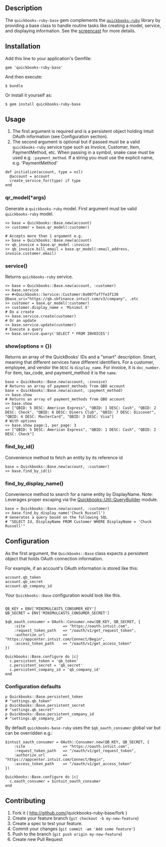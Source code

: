 ## Description

The `quickbooks-ruby-base` gem complements the [`quickbooks-ruby`](https://github.com/ruckus/quickbooks-ruby) library by providing a base class to handle routine tasks like creating a model, service, and displaying information.
See the [screencast](http://minimul.com/improve-your-quickbooks-ruby-integration-experience-with-the-quickbooks-ruby-base-gem.html) for more details.

## Installation

Add this line to your application's Gemfile:

    gem 'quickbooks-ruby-base'

And then execute:

    $ bundle

Or install it yourself as:

    $ gem install quickbooks-ruby-base

## Usage
1. The first argument is required and is a persistent object holding Intuit OAuth information (see Configuration section). 
2. The second argument is optional but if passed must be a valid `quickbooks-ruby` service type such as Invoice, Customer, Item, PaymentMethod, etc. When passing in a symbol, snake case must be used e.g. `:payment_method`. If a string you must use the explicit name, e.g. 'PaymentMethod'
```
def initialize(account, type = nil)      
  @account = account
  create_service_for(type) if type
end
```

### qr_model(*args)
Generate a `quickbooks-ruby` model. First argument must be valid `quickbooks-ruby` model.
```
>> base = Quickbooks::Base.new(account)
>> customer = base.qr_model(:customer) 

# Accepts more than 1 argument e.g.
>> base = Quickbooks::Base.new(account)
>> qb_invoice = base.qr_model :invoice
>> qb_invoice.bill_email = base.qr_model(:email_address, invoice.customer.email)
```

### service()
Returns `quickbooks-ruby` service.
```
>> base = Quickbooks::Base.new(account, :customer)
>> base.service
=> #<Quickbooks::Service::Customer:0x007faf7fe3f130 @base_uri="https://qb.sbfinance.intuit.com/v3/company", .etc
>> customer = base.qr_model(:customer) 
>> customer.display_name = 'Minimul X'
# Do a create
>> base.service.create(customer)
# Or an update
>> base.service.update(customer)
# Execute a query
>> base.service.query('SELECT * FROM INVOICES')
```

### show(options = {})
Returns an array of the QuickBooks' IDs and a "smart" description. Smart, meaning that different services have different identifiers. For a customer, employee, and vendor the `DESC` is `display_name`. For invoice, it is `doc_number`. For item, tax_code, and payment_method it is the `name`. 
```
base = Quickbooks::Base.new(account, :invoice)
# Returns an array of payment_methods from QBO account
base = Quickbooks::Base.new(account, :payment_method)
>> base.show
# Returns an array of payment_methods from QBO account
>> base.show
=> ["QBID: 5 DESC: American Express", "QBID: 1 DESC: Cash", "QBID: 2 DESC: Check", "QBID: 6 DESC: Diners Club", "QBID: 7 DESC: Discover", "QBID: 4 DESC: MasterCard", "QBID: 3 DESC: Visa"]
# With options
>> base.show page:1, per_page: 3
=> ["QBID: 5 DESC: American Express", "QBID: 1 DESC: Cash", "QBID: 2 DESC: Check"]

```

### find_by_id()
Convenience method to fetch an entity by its reference id
```
base = Quickbooks::Base.new(account, :customer)
>> base.find_by_id(1)
```
  
### find_by_display_name()
Convenience method to search for a name entity by DisplayName.
Note: Leverages proper escaping via the [Quickbooks::Util::QueryBuilder](https://github.com/ruckus/quickbooks-ruby/blob/master/lib/quickbooks/util/query_builder.rb) module.
```
base = Quickbooks::Base.new(account, :customer)
>> base.find_by_display_name('Chuck Russell')
# Generates a query based on the following SQL
# "SELECT Id, DisplayName FROM Customer WHERE DisplayName = 'Chuck Russell'"
```

## Configuration

As the first argument, the `Quickbooks::Base` class expects a persistent object that holds OAuth connection information.

For example, if an account's OAuth information is stored like this:
```
account.qb_token
account.qb_secret
account.qb_company_id
```

Your `Quickbooks::Base` configuration would look like this.

```

QB_KEY = ENV['MINIMULCASTS_CONSUMER_KEY']
QB_SECRET = ENV['MINIMULCASTS_CONSUMER_SECRET']

$qb_oauth_consumer = OAuth::Consumer.new(QB_KEY, QB_SECRET, {
    :site                 => "https://oauth.intuit.com",
    :request_token_path   => "/oauth/v1/get_request_token",
    :authorize_url        => "https://appcenter.intuit.com/Connect/Begin",
    :access_token_path    => "/oauth/v1/get_access_token"
})

Quickbooks::Base.configure do |c|
  c.persistent_token = 'qb_token'
  c.persistent_secret = 'qb_secret'
  c.persistent_company_id = 'qb_company_id'
end

```

### Configuration defaults
```
p Quickbooks::Base.persistent_token
# "settings.qb_token"
p Quickbooks::Base.persistent_secret
# "settings.qb_secret"
p Quickbooks::Base.persistent_company_id
# "settings.qb_company_id"
```
By default `quickbooks-base-ruby` uses the `$qb_oauth_consumer` global var but can be overridden e.g.:

```
$intuit_oauth_consumer = OAuth::Consumer.new(QB_KEY, QB_SECRET, {
    :site                 => "https://oauth.intuit.com",
    :request_token_path   => "/oauth/v1/get_request_token",
    :authorize_url        => "https://appcenter.intuit.com/Connect/Begin",
    :access_token_path    => "/oauth/v1/get_access_token"
})

Quickbooks::Base.configure do |c|
  c.oauth_consumer = $intuit_oauth_consumer
end
```

## Contributing

1. Fork it ( http://github.com/<my-github-username>/quickbooks-ruby-base/fork )
2. Create your feature branch (`git checkout -b my-new-feature`)
3. Create a spec to test your feature.
4. Commit your changes (`git commit -am 'Add some feature'`)
5. Push to the branch (`git push origin my-new-feature`)
6. Create new Pull Request
